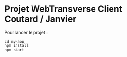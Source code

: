 # Projet WebTransverse Client Coutard / Janvier

Pour lancer le projet : 
  
    cd my-app
    npm install
    npm start
